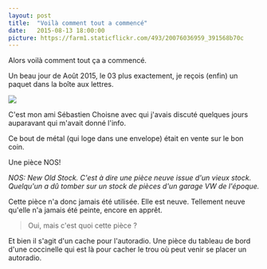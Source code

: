 ```yaml
---
layout: post
title:  "Voilà comment tout a commencé"
date:   2015-08-13 18:00:00
picture: https://farm1.staticflickr.com/493/20076036959_391568b70c
---
```


Alors voilà comment tout ça a commencé.

Un beau jour de Août 2015, le 03 plus exactement, je reçois (enfin) un paquet dans la boîte aux lettres.

![](https://farm1.staticflickr.com/493/20076036959_391568b70c_c.jpg)

C'est mon ami Sébastien Choisne avec qui j'avais discuté quelques jours auparavant qui m'avait donné l'info.

Ce bout de métal (qui loge dans une envelope) était en vente sur le bon coin.

Une pièce NOS!

*NOS: New Old Stock. C'est à dire une pièce neuve issue d'un vieux stock. Quelqu'un a dû tomber sur un stock de pièces d'un garage VW de l'époque.*

Cette pièce n'a donc jamais été utilisée. Elle est neuve. Tellement neuve qu'elle n'a jamais été peinte, encore en apprêt.

> Oui, mais c'est quoi cette pièce ?

Et bien il s'agit d'un cache pour l'autoradio. Une pièce du tableau de bord d'une coccinelle qui est là pour cacher le trou où peut venir se placer un autoradio.
